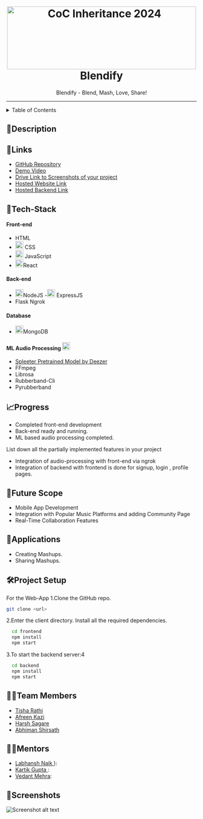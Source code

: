<h1 align="center">
  <a href="https://github.com/CommunityOfCoders/Inheritance-2024">
    <img src="./Untitled.png" alt="CoC Inheritance 2024" width="500" height="166">
  </a>
  <br>
 Blendify 
</h1>

<div align="center">
   Blendify - Blend, Mash, Love, Share!
</div>
<hr>

<details>
<summary>Table of Contents</summary>

- [Description](#description)
- [Links](#links)
- [Tech Stack](#tech-stack)
- [Progress](#progress)
- [Future Scope](#future-scope)
- [Applications](#applications)
- [Project Setup](#project-setup)
- [Usage](#usage)
- [Team Members](#team-members)
- [Mentors](#mentors)
- [Screenshots](#screenshots)

</details>

## 📝Description



## 🔗Links

- [GitHub Repository](https://github.com/Afreen-Kazi-1/Blendify-AI-Music-Blender)
- [Demo Video]()
- [Drive Link to Screenshots of your project]()
- [Hosted Website Link]()
- [Hosted Backend Link]()



## 🤖Tech-Stack 

#### Front-end
- HTML
- <a href="https://www.w3.org/TR/CSS/" title="CSS3"><img src="https://github.com/get-icon/geticon/raw/master/icons/css-3.svg" alt="CSS3" width="21px" height="21px"></a> CSS
- <a href="https://developer.mozilla.org/en-US/docs/Web/JavaScript" title="JavaScript"><img src="https://github.com/get-icon/geticon/raw/master/icons/javascript.svg" alt="JavaScript" width="21px" height="21px"></a> JavaScript
- <a href="https://reactjs.org/" title="React"><img src="https://github.com/get-icon/geticon/raw/master/icons/react.svg" alt="React" width="21px" height="21px"></a>React

#### Back-end
- <a href="https://nodejs.org/" title="Node.js"><img src="https://github.com/get-icon/geticon/raw/master/icons/nodejs-icon.svg" alt="Node.js" width="21px" height="21px"></a>NodeJS
-<a href="https://expressjs.com/" title="Express"><img src="https://github.com/get-icon/geticon/raw/master/icons/express.svg" alt="Express" width="21px" height="21px"></a> ExpressJS
- Flask Ngrok 

#### Database
- <a href="https://www.mongodb.org/" title="MongoDB"><img src="https://github.com/get-icon/geticon/raw/master/icons/mongodb-icon.svg" alt="MongoDB" width="21px" height="21px"></a>MongoDB

#### ML Audio Processing <a href="https://www.python.org/" title="Python"><img src="https://github.com/get-icon/geticon/raw/master/icons/python.svg" alt="Python" width="21px" height="21px"></a>
- [Spleeter Pretrained Model by Deezer](https://github.com/deezer/spleeter)
- FFmpeg
- Librosa
- Rubberband-Cli
- Pyrubberband

## 📈Progress
- Completed front-end development
- Back-end ready and running.
- ML based audio processing completed.

List down all the partially implemented features in your project
- Integration of audio-processing with front-end via ngrok
- Integration of backend with frontend is done for signup, login , profile pages. 

## 🔮Future Scope
- Mobile App Development
- Integration with Popular Music Platforms and adding Community Page
- Real-Time Collaboration Features

## 💸Applications
- Creating Mashups.
- Sharing Mashups.

## 🛠Project Setup

For the Web-App 1.Clone the GitHub repo.
```bash
git clone <url>
```
2.Enter the client directory. Install all the required dependencies.
```bash
  cd frontend
  npm install
  npm start
```

3.To start the backend server:4
```bash
  cd backend
  npm install
  npm start
```

## 👨‍💻Team Members

- [Tisha Rathi](https://github.com/Toto-Roro)
- [Afreen Kazi ](https://github.com/Afreen-Kazi-1)
- [Harsh Sagare](https://github.com/hssagare)
- [Abhiman Shirsath](https://github.com/)

## 👨‍🏫Mentors

- [Labhansh Naik ]()):
- [Kartik Gupta ]():
- [Vedant Mehra]():

## 📱Screenshots


![Screenshot alt text]( "screenshot")

